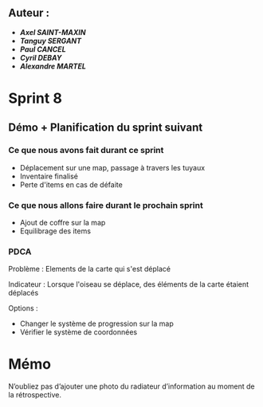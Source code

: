 ## Auteur :
- ***Axel SAINT-MAXIN***
- ***Tanguy SERGANT***
- ***Paul CANCEL***
- ***Cyril DEBAY***
- ***Alexandre MARTEL***

# Sprint 8

## Démo + Planification du sprint suivant

### Ce que nous avons fait durant ce sprint
- Déplacement sur une map, passage à travers les tuyaux
- Inventaire finalisé 
- Perte d'items en cas de défaite

### Ce que nous allons faire durant le prochain sprint
- Ajout de coffre sur la map
- Equilibrage des items

### PDCA

Problème : 
Elements de la carte qui s'est déplacé

Indicateur :
Lorsque l'oiseau se déplace, des éléments de la carte étaient déplacés

Options :
- Changer le système de progression sur la map
- Vérifier le système de coordonnées

# Mémo
N’oubliez pas d’ajouter une photo du radiateur d’information au moment de la rétrospective.



